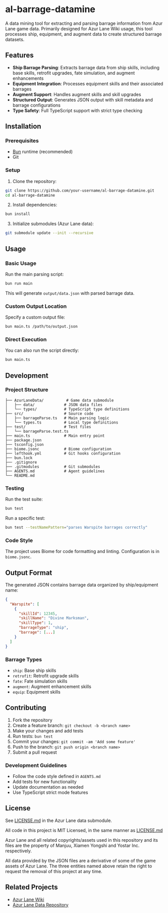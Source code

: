 # al-barrage-datamine

A data mining tool for extracting and parsing barrage information from Azur Lane game data. Primarily designed for Azur Lane Wiki usage, this tool processes ship, equipment, and augment data to create structured barrage datasets.

## Features

- **Ship Barrage Parsing**: Extracts barrage data from ship skills, including base skills, retrofit upgrades, fate simulation, and augment enhancements
- **Equipment Integration**: Processes equipment skills and their associated barrages
- **Augment Support**: Handles augment skills and skill upgrades
- **Structured Output**: Generates JSON output with skill metadata and barrage configurations
- **Type Safety**: Full TypeScript support with strict type checking

## Installation

### Prerequisites

- [Bun](https://bun.sh/) runtime (recommended)
- Git

### Setup

1. Clone the repository:

```bash
git clone https://github.com/your-username/al-barrage-datamine.git
cd al-barrage-datamine
```

2. Install dependencies:

```bash
bun install
```

3. Initialize submodules (Azur Lane data):

```bash
git submodule update --init --recursive
```

## Usage

### Basic Usage

Run the main parsing script:

```bash
bun run main
```

This will generate `output/data.json` with parsed barrage data.

### Custom Output Location

Specify a custom output file:

```bash
bun main.ts /path/to/output.json
```

### Direct Execution

You can also run the script directly:

```bash
bun main.ts
```

## Development

### Project Structure

```
├── AzurLaneData/          # Game data submodule
│   ├── data/             # JSON data files
│   └── types/            # TypeScript type definitions
├── src/                  # Source code
│   ├── barrageParse.ts   # Main parsing logic
│   └── types.ts          # Local type definitions
├── test/                 # Test files
│   └── barrageParse.test.ts
├── main.ts               # Main entry point
├── package.json
├── tsconfig.json
├── biome.jsonc           # Biome configuration
├── lefthook.yml          # Git hooks configuration
├── bun.lock
├── .gitignore
├── .gitmodules           # Git submodules
├── AGENTS.md             # Agent guidelines
└── README.md
```

### Testing

Run the test suite:

```bash
bun test
```

Run a specific test:

```bash
bun test --testNamePattern="parses Warspite barrages correctly"
```

### Code Style

The project uses Biome for code formatting and linting. Configuration is in `biome.jsonc`.

## Output Format

The generated JSON contains barrage data organized by ship/equipment name:

```json
{
  "Warspite": [
    {
      "skillId": 12345,
      "skillName": "Divine Marksman",
      "skillType": 1,
      "barrageType": "ship",
      "barrage": [...]
    }
  ]
}
```

### Barrage Types

- `ship`: Base ship skills
- `retrofit`: Retrofit upgrade skills
- `fate`: Fate simulation skills
- `augment`: Augment enhancement skills
- `equip`: Equipment skills

## Contributing

1. Fork the repository
2. Create a feature branch: `git checkout -b <branch name>`
3. Make your changes and add tests
4. Run tests: `bun test`
5. Commit your changes: `git commit -am 'Add some feature'`
6. Push to the branch: `git push origin <branch name>`
7. Submit a pull request

### Development Guidelines

- Follow the code style defined in `AGENTS.md`
- Add tests for new functionality
- Update documentation as needed
- Use TypeScript strict mode features

## License

See [LICENSE.md](AzurLaneData/LICENSE.md) in the Azur Lane data submodule.

All code in this project is MIT Licensed, in the same manner as [LICENSE.md](AzurLaneData/LICENSE.md)

Azur Lane and all related copyrights/assets used in this repository and its files are the property of Manjuu, Xiamen Yongshi and Yostar Inc. respectively.

All data provided by the JSON files are a derivative of some of the game assets of Azur Lane. The three entities named above retain the right to request the removal of this project at any time.

## Related Projects

- [Azur Lane Wiki](https://azurlane.koumakan.jp/wiki)
- [Azur Lane Data Repository](https://github.com/MrLar/AzurLaneData)
